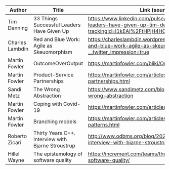 | Author | Title | Link (source) |
|--------|-------|---------------|
|Tim Denning | 33 Things Successful Leaders Have Given Up | https://www.linkedin.com/pulse/33-things-successful-leaders-have-given-up-tim-denning-1c/?trackingId=I1kEAI%2FtHPjH4HOFRIgs5w%3D%3D |
|Charles Lambdin|Red and Blue Work: Agile as Skeuomorphism|https://charleslambdin.wordpress.com/2020/02/18/red-and-blue-work-agile-as-skeuomorphism/amp/?__twitter_impression=true|
|Martin Fowler|OutcomeOverOutput|https://martinfowler.com/bliki/OutcomeOverOutput.html|
|Martin Fowler|Product-Service Partnerships|https://martinfowler.com/articles/product-service-partnerships.html|
|Sandi Metz|The Wrong Abstraction |https://www.sandimetz.com/blog/2016/1/20/the-wrong-abstraction|
|Martin Fowler|Coping with Covid-19|https://martinfowler.com/articles/202002-covid19.html|
|Martin Fowler|Branching models|https://martinfowler.com/articles/branching-patterns.html|
|Roberto Zicari|Thirty Years C++. Interview with Bjarne Stroustrup|http://www.odbms.org/blog/2020/07/thirty-years-c-interview-with-bjarne-stroustrup/|
|Hillel Wayne|The epistemology of software quality|https://increment.com/teams/the-epistemology-of-software-quality/|

